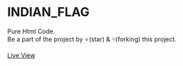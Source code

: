 # INDIAN_FLAG

Pure Html Code. </br>
Be a part of the project by ⭐️(star) & ⑂(forking) this project.

[Live View](https://gityash56.github.io/INDIAN_FLAG/)
